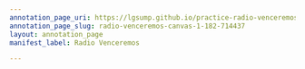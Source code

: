 ```yaml
---
annotation_page_uri: https://lgsump.github.io/practice-radio-venceremos/annotations/radio-venceremos-canvas-1-182-714437.json
annotation_page_slug: radio-venceremos-canvas-1-182-714437
layout: annotation_page
manifest_label: Radio Venceremos

---
```

